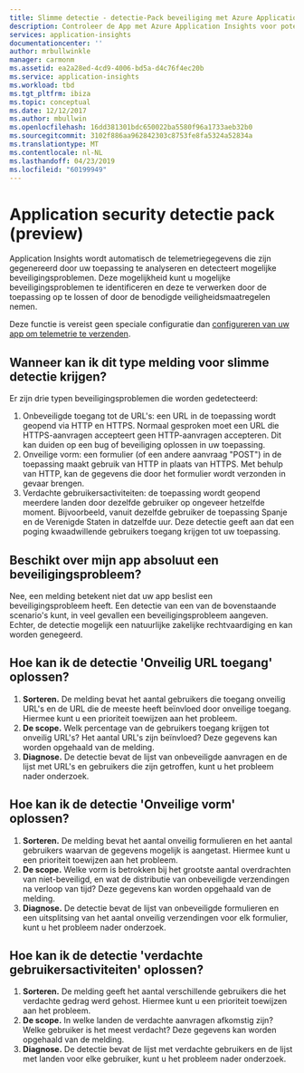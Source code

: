 ```yaml
---
title: Slimme detectie - detectie-Pack beveiliging met Azure Application Insights | Microsoft Docs
description: Controleer de App met Azure Application Insights voor potentiële beveiligingsproblemen met zich mee.
services: application-insights
documentationcenter: ''
author: mrbullwinkle
manager: carmonm
ms.assetid: ea2a28ed-4cd9-4006-bd5a-d4c76f4ec20b
ms.service: application-insights
ms.workload: tbd
ms.tgt_pltfrm: ibiza
ms.topic: conceptual
ms.date: 12/12/2017
ms.author: mbullwin
ms.openlocfilehash: 16dd381301bdc650022ba5580f96a1733aeb32b0
ms.sourcegitcommit: 3102f886aa962842303c8753fe8fa5324a52834a
ms.translationtype: MT
ms.contentlocale: nl-NL
ms.lasthandoff: 04/23/2019
ms.locfileid: "60199949"
---
```

# <a name="application-security-detection-pack-preview"></a>Application security detectie pack (preview)

Application Insights wordt automatisch de telemetriegegevens die zijn gegenereerd door uw toepassing te analyseren en detecteert mogelijke beveiligingsproblemen. Deze mogelijkheid kunt u mogelijke beveiligingsproblemen te identificeren en deze te verwerken door de toepassing op te lossen of door de benodigde veiligheidsmaatregelen nemen.

Deze functie is vereist geen speciale configuratie dan [configureren van uw app om telemetrie te verzenden](https://docs.microsoft.com/azure/application-insights/app-insights-usage-overview).

## <a name="when-would-i-get-this-type-of-smart-detection-notification"></a>Wanneer kan ik dit type melding voor slimme detectie krijgen?
Er zijn drie typen beveiligingsproblemen die worden gedetecteerd:
1. Onbeveiligde toegang tot de URL's: een URL in de toepassing wordt geopend via HTTP en HTTPS. Normaal gesproken moet een URL die HTTPS-aanvragen accepteert geen HTTP-aanvragen accepteren. Dit kan duiden op een bug of beveiliging oplossen in uw toepassing.
2. Onveilige vorm: een formulier (of een andere aanvraag "POST") in de toepassing maakt gebruik van HTTP in plaats van HTTPS. Met behulp van HTTP, kan de gegevens die door het formulier wordt verzonden in gevaar brengen.
3. Verdachte gebruikersactiviteiten: de toepassing wordt geopend meerdere landen door dezelfde gebruiker op ongeveer hetzelfde moment. Bijvoorbeeld, vanuit dezelfde gebruiker de toepassing Spanje en de Verenigde Staten in datzelfde uur. Deze detectie geeft aan dat een poging kwaadwillende gebruikers toegang krijgen tot uw toepassing.

## <a name="does-my-app-definitely-have-a-security-issue"></a>Beschikt over mijn app absoluut een beveiligingsprobleem?
Nee, een melding betekent niet dat uw app beslist een beveiligingsprobleem heeft. Een detectie van een van de bovenstaande scenario's kunt, in veel gevallen een beveiligingsprobleem aangeven. Echter, de detectie mogelijk een natuurlijke zakelijke rechtvaardiging en kan worden genegeerd.

## <a name="how-do-i-fix-the-insecure-url-access-detection"></a>Hoe kan ik de detectie 'Onveilig URL toegang' oplossen?
1. **Sorteren.** De melding bevat het aantal gebruikers die toegang onveilig URL's en de URL die de meeste heeft beïnvloed door onveilige toegang. Hiermee kunt u een prioriteit toewijzen aan het probleem.
2. **De scope.** Welk percentage van de gebruikers toegang krijgen tot onveilig URL's? Het aantal URL's zijn beïnvloed? Deze gegevens kan worden opgehaald van de melding.
3. **Diagnose.** De detectie bevat de lijst van onbeveiligde aanvragen en de lijst met URL's en gebruikers die zijn getroffen, kunt u het probleem nader onderzoek.

## <a name="how-do-i-fix-the-insecure-form-detection"></a>Hoe kan ik de detectie 'Onveilige vorm' oplossen?
1. **Sorteren.** De melding bevat het aantal onveilig formulieren en het aantal gebruikers waarvan de gegevens mogelijk is aangetast. Hiermee kunt u een prioriteit toewijzen aan het probleem.
2. **De scope.** Welke vorm is betrokken bij het grootste aantal overdrachten van niet-beveiligd, en wat de distributie van onbeveiligde verzendingen na verloop van tijd? Deze gegevens kan worden opgehaald van de melding.
3. **Diagnose.** De detectie bevat de lijst van onbeveiligde formulieren en een uitsplitsing van het aantal onveilig verzendingen voor elk formulier, kunt u het probleem nader onderzoek.

## <a name="how-do-i-fix-the-suspicious-user-activity-detection"></a>Hoe kan ik de detectie 'verdachte gebruikersactiviteiten' oplossen?
1. **Sorteren.** De melding geeft het aantal verschillende gebruikers die het verdachte gedrag werd gehost. Hiermee kunt u een prioriteit toewijzen aan het probleem.
2. **De scope.** In welke landen de verdachte aanvragen afkomstig zijn? Welke gebruiker is het meest verdacht? Deze gegevens kan worden opgehaald van de melding.
3. **Diagnose.** De detectie bevat de lijst met verdachte gebruikers en de lijst met landen voor elke gebruiker, kunt u het probleem nader onderzoek.

